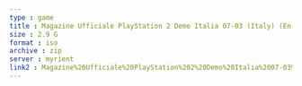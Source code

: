 ```yaml
---
type : game
title : Magazine Ufficiale PlayStation 2 Demo Italia 07-03 (Italy) (En,Fr,De,Es,It)
size : 2.9 G
format : iso
archive : zip
server : myrient
link2 : Magazine%20Ufficiale%20PlayStation%202%20Demo%20Italia%2007-03%20%28Italy%29%20%28En%2CFr%2CDe%2CEs%2CIt%29
---
```

